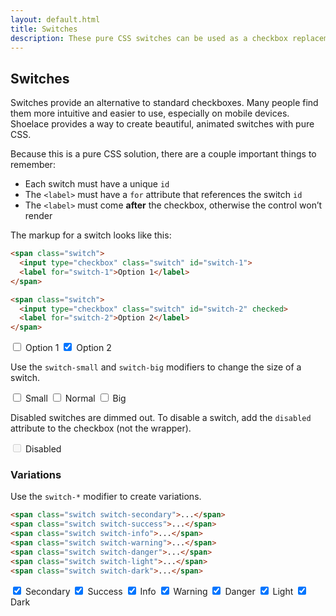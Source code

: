 ```yaml
---
layout: default.html
title: Switches
description: These pure CSS switches can be used as a checkbox replacement.
---
```


## Switches

Switches provide an alternative to standard checkboxes. Many people find them more intuitive and easier to use, especially on mobile devices. Shoelace provides a way to create beautiful, animated switches with pure CSS.

Because this is a pure CSS solution, there are a couple important things to remember:

- Each switch must have a unique `id`
- The `<label>` must have a `for` attribute that references the switch `id`
- The `<label>` must come **after** the checkbox, otherwise the control won’t render

The markup for a switch looks like this:

```html
<span class="switch">
  <input type="checkbox" class="switch" id="switch-1">
  <label for="switch-1">Option 1</label>
</span>

<span class="switch">
  <input type="checkbox" class="switch" id="switch-2" checked>
  <label for="switch-2">Option 2</label>
</span>
```

<div class="input-single">
  <span class="switch">
    <input type="checkbox" class="switch" id="switch-1">
    <label for="switch-1">Option 1</label>
  </span>

  <span class="switch">
    <input type="checkbox" class="switch" id="switch-2" checked>
    <label for="switch-2">Option 2</label>
  </span>
</div>

Use the `switch-small` and `switch-big` modifiers to change the size of a switch.

<div class="input-single">
  <span class="switch switch-small">
    <input type="checkbox" class="switch" id="switch-3">
    <label for="switch-3">Small</label>
  </span>

  <span class="switch">
    <input type="checkbox" class="switch" id="switch-4">
    <label for="switch-4">Normal</label>
  </span>

  <span class="switch switch-big">
    <input type="checkbox" class="switch" id="switch-5">
    <label for="switch-5">Big</label>
  </span>
</div>

Disabled switches are dimmed out. To disable a switch, add the `disabled` attribute to the checkbox (not the wrapper).

<div class="input-single">
  <span class="switch">
    <input type="checkbox" class="switch" disabled id="switch-6">
    <label for="switch-6">Disabled</label>
  </span>
</div>


### Variations

Use the `switch-*` modifier to create variations.

```html
<span class="switch switch-secondary">...</span>
<span class="switch switch-success">...</span>
<span class="switch switch-info">...</span>
<span class="switch switch-warning">...</span>
<span class="switch switch-danger">...</span>
<span class="switch switch-light">...</span>
<span class="switch switch-dark">...</span>
```

<span class="switch switch-secondary">
  <input type="checkbox" class="switch" id="variation-1" checked>
  <label for="variation-1">Secondary</label>
</span>

<span class="switch switch-success">
  <input type="checkbox" class="switch" id="variation-2" checked>
  <label for="variation-2">Success</label>
</span>

<span class="switch switch-info">
  <input type="checkbox" class="switch" id="variation-3" checked>
  <label for="variation-3">Info</label>
</span>

<span class="switch switch-warning">
  <input type="checkbox" class="switch" id="variation-4" checked>
  <label for="variation-4">Warning</label>
</span>

<span class="switch switch-danger">
  <input type="checkbox" class="switch" id="variation-5" checked>
  <label for="variation-5">Danger</label>
</span>

<span class="switch switch-light">
  <input type="checkbox" class="switch" id="variation-6" checked>
  <label for="variation-6">Light</label>
</span>

<span class="switch switch-dark">
  <input type="checkbox" class="switch" id="variation-7" checked>
  <label for="variation-7">Dark</label>
</span>
